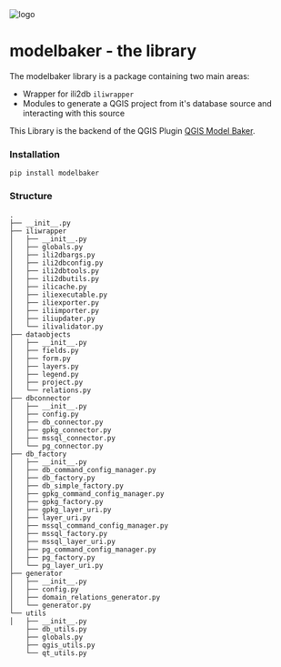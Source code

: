 <img alt="logo" src="https://raw.githubusercontent.com/opengisch/QgisModelBakerLibrary/main/assets/Long-Logo_Green_Modelbaker_RGB.png">

# modelbaker - the library

The modelbaker library is a package containing two main areas:
- Wrapper for ili2db `iliwrapper`
- Modules to generate a QGIS project from it's database source and interacting with this source

This Library is the backend of the QGIS Plugin [QGIS Model Baker](https://github.com/opengisch/QgisModelBaker).
### Installation

```
pip install modelbaker
```
### Structure

```
.
├── __init__.py
├── iliwrapper
│   ├── __init__.py
│   ├── globals.py
│   ├── ili2dbargs.py
│   ├── ili2dbconfig.py
│   ├── ili2dbtools.py
│   ├── ili2dbutils.py
│   ├── ilicache.py
│   ├── iliexecutable.py
│   ├── iliexporter.py
│   ├── iliimporter.py
│   ├── iliupdater.py
│   └── ilivalidator.py
├── dataobjects
│   ├── __init__.py
│   ├── fields.py
│   ├── form.py
│   ├── layers.py
│   ├── legend.py
│   ├── project.py
│   └── relations.py
├── dbconnector
│   ├── __init__.py
│   ├── config.py
│   ├── db_connector.py
│   ├── gpkg_connector.py
│   ├── mssql_connector.py
│   └── pg_connector.py
├── db_factory
│   ├── __init__.py
│   ├── db_command_config_manager.py
│   ├── db_factory.py
│   ├── db_simple_factory.py
│   ├── gpkg_command_config_manager.py
│   ├── gpkg_factory.py
│   ├── gpkg_layer_uri.py
│   ├── layer_uri.py
│   ├── mssql_command_config_manager.py
│   ├── mssql_factory.py
│   ├── mssql_layer_uri.py
│   ├── pg_command_config_manager.py
│   ├── pg_factory.py
│   └── pg_layer_uri.py
├── generator
│   ├── __init__.py
│   ├── config.py
│   ├── domain_relations_generator.py
│   └── generator.py
└── utils
│   ├── __init__.py
    ├── db_utils.py
    ├── globals.py
    ├── qgis_utils.py
    └── qt_utils.py
```
